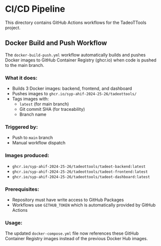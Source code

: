 # CI/CD Pipeline

This directory contains GitHub Actions workflows for the TadeoTTools project.

## Docker Build and Push Workflow

The `docker-build-push.yml` workflow automatically builds and pushes Docker images to GitHub Container Registry (ghcr.io) when code is pushed to the main branch.

### What it does:
- Builds 3 Docker images: backend, frontend, and dashboard
- Pushes images to `ghcr.io/syp-ahif-2024-25-26/tadeottools/`
- Tags images with:
  - `latest` (for main branch)
  - Git commit SHA (for traceability)
  - Branch name

### Triggered by:
- Push to `main` branch
- Manual workflow dispatch

### Images produced:
- `ghcr.io/syp-ahif-2024-25-26/tadeottools/tadeot-backend:latest`
- `ghcr.io/syp-ahif-2024-25-26/tadeottools/tadeot-frontend:latest`
- `ghcr.io/syp-ahif-2024-25-26/tadeottools/tadeot-dashboard:latest`

### Prerequisites:
- Repository must have write access to GitHub Packages
- Workflows use `GITHUB_TOKEN` which is automatically provided by GitHub Actions

### Usage:
The updated `docker-compose.yml` file now references these GitHub Container Registry images instead of the previous Docker Hub images.